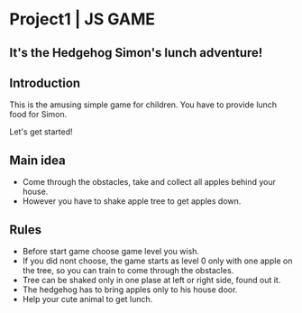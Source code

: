 # Project1 | JS GAME

## It's the Hedgehog Simon's lunch adventure! 

## Introduction

This is the amusing simple game for children. You have to provide lunch food for Simon.

Let's get started!



## Main idea

- Come through the obstacles, take and collect all apples behind your house.
- However you have to shake apple tree to get apples down.

  
## Rules

- Before start game choose game level you wish.
- If you did nont choose, the game starts as level 0 only with one apple on the tree, so you can train to come through the obstacles.
- Tree can be shaked only in one plase at left or right side, found out it. 
- The hedgehog has to bring apples only to his house door.
- Help your cute animal to get lunch.
